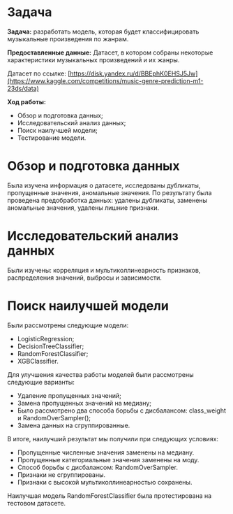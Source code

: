 # Задача
**Задача:** разработать модель, которая будет классифицировать музыкальные произведения по жанрам.

**Предоставленные данные:**
Датасет, в котором собраны некоторые характеристики музыкальных произведений и их жанры.

Датасет по ссылке: [https://disk.yandex.ru/d/BBEphK0EHSJ5Jw](https://www.kaggle.com/competitions/music-genre-prediction-m1-23ds/data)

**Ход работы:**
* Обзор и подготовка данных;
* Исследовательский анализ данных;
* Поиск наилучшей модели;
* Тестирование модели.


# Обзор и подготовка данных
Была изучена информация о датасете, исследованы дубликаты, пропущенные значения, аномальные значения. По результату была проведена предобработка данных: удалены дубликаты, заменены аномальные значения, удалены лишние признаки.
# Исследовательский анализ данных
Были изучены: корреляция и мультиколлинеарность признаков, распределения значений, выбросы и зависимости.
# Поиск наилучшей модели
Были рассмотрены следующие модели:
* LogisticRegression;
* DecisionTreeClassifier;
* RandomForestClassifier;
* XGBClassifier.

Для улучшения качества работы моделей были рассмотрены следующие варианты:
* Удаление пропущенных значений;
* Замена пропущенных значений на медиану;
* Было рассмотрено два способа борьбы с дисбалансом: class_weight и RandomOverSampler();
* Замена данных на сгруппированные.

В итоге, наилучший результат мы получили при следующих условиях:

* Пропущенные численные значения заменены на медиану.
* Пропущенные категориальные значения заменены на моду.
* Способ борьбы с дисбалансом: RandomOverSampler.
* Признаки не сгруппированы.
* Признаки с высокой мультиколлинеарностью сохранены.
  
 Наилучшая модель RandomForestClassifier была протестирована на тестовом датасете.
